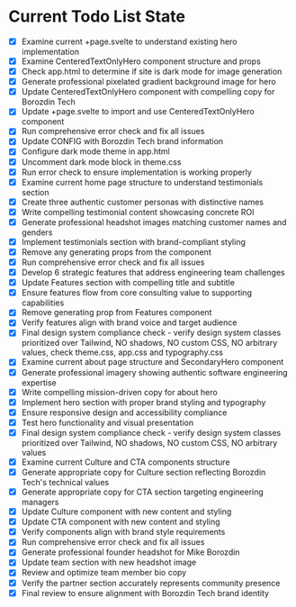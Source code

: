<!-- DO NOT EDIT - Managed by todo_list tool -->
<!-- Updated: 2025-08-07T15:52:56.814Z -->

# Current Todo List State

- [x] Examine current +page.svelte to understand existing hero implementation
- [x] Examine CenteredTextOnlyHero component structure and props
- [x] Check app.html to determine if site is dark mode for image generation
- [x] Generate professional pixelated gradient background image for hero
- [x] Update CenteredTextOnlyHero component with compelling copy for Borozdin Tech
- [x] Update +page.svelte to import and use CenteredTextOnlyHero component
- [x] Run comprehensive error check and fix all issues
- [x] Update CONFIG with Borozdin Tech brand information
- [x] Configure dark mode theme in app.html
- [x] Uncomment dark mode block in theme.css
- [x] Run error check to ensure implementation is working properly
- [x] Examine current home page structure to understand testimonials section
- [x] Create three authentic customer personas with distinctive names
- [x] Write compelling testimonial content showcasing concrete ROI
- [x] Generate professional headshot images matching customer names and genders
- [x] Implement testimonials section with brand-compliant styling
- [x] Remove any generating props from the component
- [x] Run comprehensive error check and fix all issues
- [x] Develop 6 strategic features that address engineering team challenges
- [x] Update Features section with compelling title and subtitle
- [x] Ensure features flow from core consulting value to supporting capabilities
- [x] Remove generating prop from Features component
- [x] Verify features align with brand voice and target audience
- [x] Final design system compliance check - verify design system classes prioritized over Tailwind, NO shadows, NO custom CSS, NO arbitrary values, check theme.css, app.css and typography.css
- [x] Examine current about page structure and SecondaryHero component
- [x] Generate professional imagery showing authentic software engineering expertise
- [x] Write compelling mission-driven copy for about hero
- [x] Implement hero section with proper brand styling and typography
- [x] Ensure responsive design and accessibility compliance
- [x] Test hero functionality and visual presentation
- [x] Final design system compliance check - verify design system classes prioritized over Tailwind, NO shadows, NO custom CSS, NO arbitrary values
- [x] Examine current Culture and CTA components structure
- [x] Generate appropriate copy for Culture section reflecting Borozdin Tech's technical values
- [x] Generate appropriate copy for CTA section targeting engineering managers
- [x] Update Culture component with new content and styling
- [x] Update CTA component with new content and styling
- [x] Verify components align with brand style requirements
- [x] Run comprehensive error check and fix all issues
- [x] Generate professional founder headshot for Mike Borozdin
- [x] Update team section with new headshot image
- [x] Review and optimize team member bio copy
- [x] Verify the partner section accurately represents community presence
- [x] Final review to ensure alignment with Borozdin Tech brand identity
